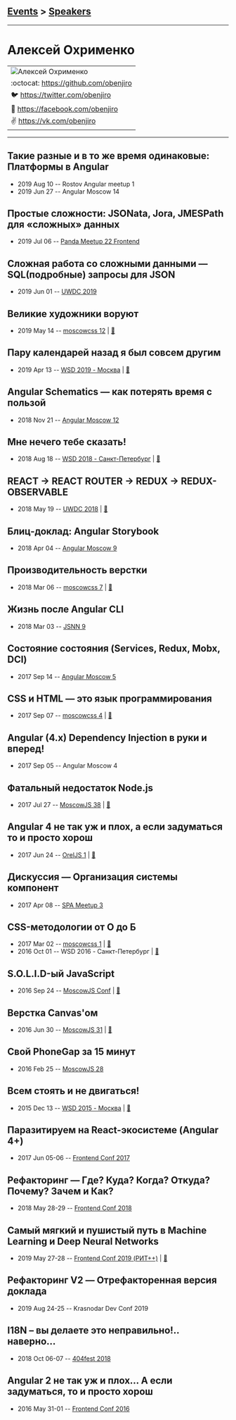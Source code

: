 ## [Events](../README.md) > [Speakers](../speakers.md)
---

# Алексей Охрименко

| |
| --- |
| ![Алексей Охрименко](https://avatars.io/twitter/obenjiro/large)
| :octocat:  [https:&#x2F;&#x2F;github.com&#x2F;obenjiro](https://github.com/obenjiro)
| :bird:  [https:&#x2F;&#x2F;twitter.com&#x2F;obenjiro](https://twitter.com/obenjiro)
| :blue_book:  [https:&#x2F;&#x2F;facebook.com&#x2F;obenjiro](https://facebook.com/obenjiro)
| :v:  [https:&#x2F;&#x2F;vk.com&#x2F;obenjiro](https://vk.com/obenjiro)

---
## Такие разные и в то же время одинаковые: Платформы в Angular
- 2019 Aug 10 -- Rostov Angular meetup 1    
- 2019 Jun 27 -- Angular Moscow 14    
## Простые сложности: JSONata, Jora, JMESPath для «сложных» данных
- 2019 Jul 06 -- [Panda Meetup 22 Frontend](https://www.youtube.com/watch?v=s0qYCtBVLEI)    
## Сложная работа со сложными данными — SQL(подробные) запросы для JSON
- 2019 Jun 01 -- [UWDC 2019](https://youtu.be/o99D6zgi31g)    
## Великие художники воруют
- 2019 May 14 -- [moscowcss 12](https://www.youtube.com/watch?v=LHOJybXuMdc)  | [:notebook:](https://vk.com/doc426295704_503700807)  
## Пару календарей назад я был совсем другим
- 2019 Apr 13 -- [WSD 2019 - Москва](https://www.youtube.com/watch?v=1DAmlRlEwCE)  | [:notebook:](https://wsd.events/2019/04/13/pres/calendars-ago.pdf)  
## Angular Schematics — как потерять время с пользой
- 2018 Nov 21 -- [Angular Moscow 12](https://youtu.be/aTI6vY92MEw)    
## Мне нечего тебе сказать!
- 2018 Aug 18 -- [WSD 2018 - Санкт-Петербург](https://www.youtube.com/watch?v=laZ1CFJnUyk)  | [:notebook:](https://wsd.events/2018/08/18/pres/site-talking.pdf)  
## REACT -&gt; REACT ROUTER -&gt; REDUX -&gt; REDUX-OBSERVABLE
- 2018 May 19 -- [UWDC 2018](https://www.youtube.com/watch?v=C_nCpoAiUF0)  | [:notebook:](https://2018.uwdc.ru/storage/lectures/presentaions/2Y57zfnlKRzkFa9tYtDoBwNx5X95gHiZQCYNPPXT.pdf)  
## Блиц-доклад: Angular Storybook
- 2018 Apr 04 -- [Angular Moscow 9](https://youtu.be/j7EsNGKXVVY)    
## Производительность верстки
- 2018 Mar 06 -- [moscowcss 7](https://www.facebook.com/afishamansarda/videos/1901332616557448/)  | [:notebook:](https://vk.com/doc4174564_461141785)  
## Жизнь после Angular CLI
- 2018 Mar 03 -- [JSNN 9](https://youtu.be/PnhzXnaRmiw)    
## Cостояние состояния (Services, Redux, Mobx, DCI)
- 2017 Sep 14 -- [Angular Moscow 5](https://youtu.be/8VesYob7OJg)    
## CSS и HTML — это язык программирования
- 2017 Sep 07 -- [moscowcss 4](https://www.youtube.com/watch?v=KmMWxnqVYYM)  | [:notebook:](http://css.moscow/4/css-html-programming.pdf)  
## Angular (4.x) Dependency Injection в руки и вперед!
- 2017 Sep 05 -- Angular Moscow 4    
## Фатальный недостаток Node.js
- 2017 Jul 27 -- [MoscowJS 38](https://www.youtube.com/watch?v=GgeshciU68c)  | [:notebook:](https://cloud.mail.ru/public/KWDA/G7DxXmymJ)  
## Angular 4 не так уж и плох, а если задуматься то и просто хорош
- 2017 Jun 24 -- [OrelJS 1](https://www.youtube.com/watch?v=5Rm-UPvONnw)  | [:notebook:](http://oreljs.ru/first/files/OrelJS%2024.06.17%20-%20%D0%9E%D1%85%D1%80%D0%B8%D0%BC%D0%B5%D0%BD%D0%BA%D0%BE%20%D0%90.%20Angular%204%20%D0%BD%D0%B5%20%D1%82%D0%B0%D0%BA%D1%83%D0%B6%20%D0%BF%D0%BB%D0%BE%D1%85.pdf)  
## Дискуссия — Организация системы компонент
- 2017 Apr 08 -- [SPA Meetup 3](https://www.youtube.com/watch?v=h23HbKaUbaU)    
## CSS-методологии от О до Б
- 2017 Mar 02 -- [moscowcss 1](https://www.youtube.com/watch?v=1VM-vEItVeA)  | [:notebook:](http://css.moscow/1/css-methodology.pdf)  
- 2016 Oct 01 -- WSD 2016 - Санкт-Петербург  | [:notebook:](https://wsd.events/2016/10/01/pres/css-methodologies.pdf)  
## S.O.L.I.D-ый JavaScript
- 2016 Sep 24 -- [MoscowJS Conf](https://www.youtube.com/watch?v=wi3wPzReKZQ)  | [:notebook:](http://www.slideshare.net/BadooDev/solid-javascript)  
## Верстка Canvas&#39;ом
- 2016 Jun 30 -- [MoscowJS 31](https://www.youtube.com/watch?v=TxNfcvT9sAg)  | [:notebook:](http://www.slideshare.net/moscowjs/canvas-moscowjs-31)  
## Свой PhoneGap за 15 минут
- 2016 Feb 25 -- [MoscowJS 28](https://it.mail.ru/video/466/)    
## Всем стоять и не двигаться!
- 2015 Dec 13 -- [WSD 2015 - Москва](https://www.youtube.com/watch?v=K5JuBK5JAv0)  | [:notebook:](https://wsd.events/2015/12/13/pres/dont-move/)  
## Паразитируем на React-экосистеме (Angular 4+)
- 2017 Jun 05-06 -- [Frontend Conf 2017](https://www.youtube.com/watch?v=IVaj6SBr9QQ)    
## Рефакторинг — Где? Куда? Когда? Откуда? Почему? Зачем и Как?
- 2018 May 28-29 -- [Frontend Conf 2018](https://www.youtube.com/watch?v=5gKYnKBlszY)    
## Самый мягкий и пушистый путь в Machine Learning и Deep Neural Networks
- 2019 May 27-28 -- [Frontend Conf 2019 (РИТ++)](https://www.youtube.com/watch?v=BX2M8t5BA3s)  | [:notebook:](https://www.dropbox.com/sh/kg71jju3yvj5jqw/AACiE-kSton5kJK1Fpa3QDgYa/FC.%20%D0%94%D0%B5%D0%BB%D0%B8%2B%D0%9A%D0%B0%D0%BB%D1%8C%D0%BA%D1%83%D1%82%D1%82%D0%B0/27.05/3.%D0%A1%D0%B0%D0%BC%D1%8B%D0%B9%20%D0%BC%D1%8F%D0%B3%D0%BA%D0%B8%D0%B9%20%D0%B8%20%D0%BF%D1%83%D1%88%D0%B8%D1%81%D1%82%D1%8B%D0%B9%20%D0%BF%D1%83%D1%82%D1%8C%20%D0%B2%20Machine%20Learning%20%D0%B8%20Deep%20Neural%20Networks_%D0%90%D0%BB%D0%B5%D0%BA%D1%81%D0%B5%D0%B9%20%D0%9E%D1%85%D1%80%D0%B8%D0%BC%D0%B5%D0%BD%D0%BA%D0%BE_%D0%B2%D0%B5%D1%80.2.key?dl=0)  
## Рефакторинг V2 — Отрефакторенная версия доклада
- 2019 Aug 24-25 -- Krasnodar Dev Conf 2019    
## I18N – вы делаете это неправильно!.. наверно...
- 2018 Oct 06-07 -- [404fest 2018](https://www.youtube.com/watch?v=9xMmRmXKwUk)    
## Angular 2 не так уж и плох... А если задуматься, то и просто хорош
- 2016 May 31-01 -- [Frontend Conf 2016](https://www.youtube.com/watch?v=HTq8fknhQjQ)    
